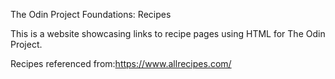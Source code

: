 The Odin Project
Foundations: Recipes



This is a website showcasing links to recipe pages using HTML for The Odin Project.

Recipes referenced from:https://www.allrecipes.com/
